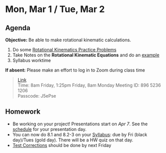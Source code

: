 Mon, Mar 1 / Tue, Mar 2
==================  
  
Agenda  
---------  
**Objective:** Be able to make rotational kinematic calculations.

1. Do some [Rotational Kinematics Practice Problems][practice]
2. Take Notes on the **Rotational Kinematic Equations** and do an [example][ex]
3. Syllabus worktime

**If absent:** Please make an effort to log in to Zoom during class time  
> [Link](https://us02web.zoom.us/j/89652361206?pwd=L3ZYQzBGNitFK0J6K1M4Nk1iM1dYQT09)  
> Time: 8am Friday, 1:25pm Friday, 8am Monday
> Meeting ID: 896 5236 1206  
> Passcode: J5ePse 

Homework   
-------------  
- Be working on your project! Presentations start on *Apr 7*.  See the [schedule][sched] for your presentation day.	
- You can now do 8.1 and 8.2-3 on your [Syllabus]: due by Fri (black day)/Tues (gold day).  There will be a HW quiz on that day.
- [Test Corrections][correct] should be done by next Friday

[sched]: https://avoncsc-my.sharepoint.com/:x:/g/personal/zjrohrbach_avon-schools_org/EVMXHFfIjQJDml8sDSyMeYsBLcV4ZCg-pDrGaicpsu_iBQ?e=RfXTgy
[practice]: https://avon.schoology.com/page/4709159232
[ex]: https://avon.schoology.com/page/4724456271
[syllabus]: https://avon.schoology.com/course/2624603229/materials?f=369843178
[correct]: https://avon.schoology.com/assignment/4731439922/info

<!--stackedit_data:
eyJoaXN0b3J5IjpbLTE0Nzg3MTQwNTksMTY2NjU5MTE5NSw2NT
I4MTUzMzIsMzU3MzE1NDY5LDE1NjgwNDYwODEsLTc1MTY0Nzc0
OCwtMTg3NjQyMTc4OCwtMTgxMTU2MTQxMCwtNzg2MjczMzY5LC
0xOTc3NTg5MTE3LC0xMTY3NDAxOTgxLDEzMDkxOTQwOCwxMjY0
NzM3ODM3LC0xNTAzNTAzNTk1LDIwMzQzMzk3MzMsLTY4NzI1Nj
AxNiw1MTEyMzg0MjEsLTE1MzA0NzgwMjEsMTgxNzg0NDAxNywt
MTM1NzgwMzgxMl19
-->